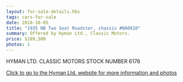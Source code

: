 ```yaml
---
layout: for-sale-details.hbs
tags: cars-for-sale
date: 2018-10-05
title: "1935 NB Two Seat Roadster, chassis #NA0810"
summary: Offered by Hyman Ltd., Classic Motors.
price: $189,500
photos: 1
---
```

HYMAN LTD. CLASSIC MOTORS
STOCK NUMBER 6176

<a href="https://hymanltd.com/vehicles/6176-1935-mg-nb-roadster/">Click to go to the Hyman Ltd. website for more information and photos</a>

